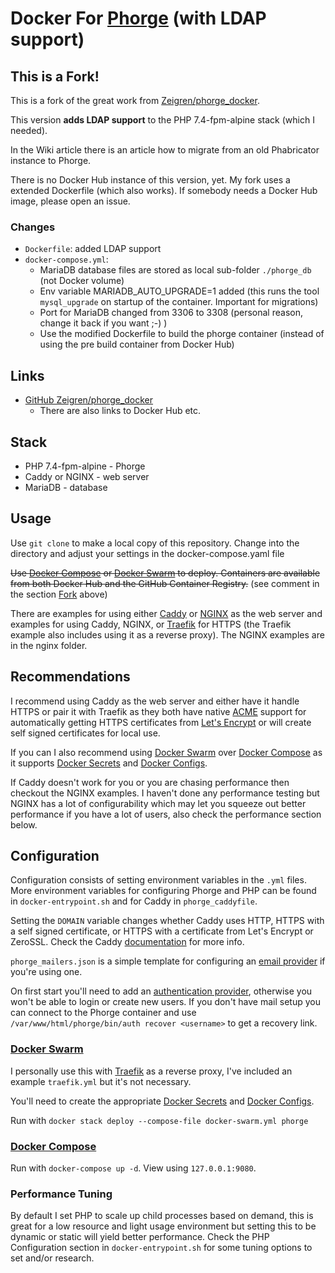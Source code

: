 # Docker For [Phorge](https://we.phorge.it/) (with LDAP support)

## This is a Fork!
This is a fork of the great work from [Zeigren/phorge_docker](https://github.com/Zeigren/phorge_docker).

This version **adds LDAP support** to the PHP 7.4-fpm-alpine stack (which I needed).

In the Wiki article there is an article how to migrate from an old Phabricator instance to Phorge.

There is no Docker Hub instance of this version, yet. My fork uses a extended Dockerfile (which also works). If somebody needs a Docker Hub image, please open an issue.

### Changes

- `Dockerfile`: added LDAP support
- `docker-compose.yml`:
  - MariaDB database files are stored as local sub-folder `./phorge_db` (not Docker volume)
  - Env variable MARIADB_AUTO_UPGRADE=1 added (this runs the tool `mysql_upgrade` on startup of the container. Important for migrations)
  - Port for MariaDB changed from 3306 to 3308 (personal reason, change it back if you want ;-) )
  - Use the modified Dockerfile to build the phorge container (instead of using the pre build container from Docker Hub)

## Links

- [GitHub Zeigren/phorge_docker](https://github.com/Zeigren/phorge_docker)
  - There are also links to Docker Hub etc. 

## Stack

- PHP 7.4-fpm-alpine - Phorge
- Caddy or NGINX - web server
- MariaDB - database

## Usage

Use `git clone` to make a local copy of this repository. Change into the directory and adjust your settings in the docker-compose.yaml file

~~Use [Docker Compose](https://docs.docker.com/compose/) or [Docker Swarm](https://docs.docker.com/engine/swarm/) to deploy. Containers are available from both Docker Hub and the GitHub Container Registry.~~ (see comment in the section [Fork](#this-is-a-fork) above)

There are examples for using either [Caddy](https://caddyserver.com/) or [NGINX](https://www.nginx.com/) as the web server and examples for using Caddy, NGINX, or [Traefik](https://traefik.io/traefik/) for HTTPS (the Traefik example also includes using it as a reverse proxy). The NGINX examples are in the nginx folder.

## Recommendations

I recommend using Caddy as the web server and either have it handle HTTPS or pair it with Traefik as they both have native [ACME](https://en.wikipedia.org/wiki/Automated_Certificate_Management_Environment) support for automatically getting HTTPS certificates from [Let's Encrypt](https://letsencrypt.org/) or will create self signed certificates for local use.

If you can I also recommend using [Docker Swarm](https://docs.docker.com/engine/swarm/) over [Docker Compose](https://docs.docker.com/compose/) as it supports [Docker Secrets](https://docs.docker.com/engine/swarm/secrets/) and [Docker Configs](https://docs.docker.com/engine/swarm/configs/).

If Caddy doesn't work for you or you are chasing performance then checkout the NGINX examples. I haven't done any performance testing but NGINX has a lot of configurability which may let you squeeze out better performance if you have a lot of users, also check the performance section below.

## Configuration

Configuration consists of setting environment variables in the `.yml` files. More environment variables for configuring Phorge and PHP can be found in `docker-entrypoint.sh` and for Caddy in `phorge_caddyfile`.

Setting the `DOMAIN` variable changes whether Caddy uses HTTP, HTTPS with a self signed certificate, or HTTPS with a certificate from Let's Encrypt or ZeroSSL. Check the Caddy [documentation](https://caddyserver.com/docs/automatic-https) for more info.

`phorge_mailers.json` is a simple template for configuring an [email provider](https://we.phorge.it/book/phabricator/article/configuring_outbound_email/) if you're using one.

On first start you'll need to add an [authentication provider](https://we.phorge.it/book/phabricator/article/configuring_accounts_and_registration/), otherwise you won't be able to login or create new users. If you don't have mail setup you can connect to the Phorge container and use `/var/www/html/phorge/bin/auth recover <username>` to get a recovery link.

### [Docker Swarm](https://docs.docker.com/engine/swarm/)

I personally use this with [Traefik](https://traefik.io/) as a reverse proxy, I've included an example `traefik.yml` but it's not necessary.

You'll need to create the appropriate [Docker Secrets](https://docs.docker.com/engine/swarm/secrets/) and [Docker Configs](https://docs.docker.com/engine/swarm/configs/).

Run with `docker stack deploy --compose-file docker-swarm.yml phorge`

### [Docker Compose](https://docs.docker.com/compose/)

Run with `docker-compose up -d`. View using `127.0.0.1:9080`.

### Performance Tuning

By default I set PHP to scale up child processes based on demand, this is great for a low resource and light usage environment but setting this to be dynamic or static will yield better performance. Check the PHP Configuration section in `docker-entrypoint.sh` for some tuning options to set and/or research.

